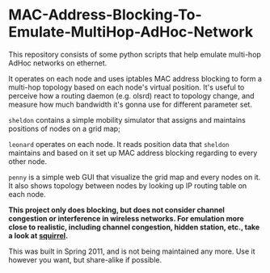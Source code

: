 # MAC-Address-Blocking-To-Emulate-MultiHop-AdHoc-Network

This repository consists of some python scripts that help emulate multi-hop AdHoc networks on ethernet.

It operates on each node and uses iptables MAC address blocking to form a multi-hop topology based on each node's virtual position. It's useful to perceive how a routing daemon (e.g. olsrd) react to topology change, and measure how much bandwidth it's gonna use for different parameter set.

`sheldon` contains a simple mobility simulator that assigns and maintains positions of nodes on a grid map;

`leonard` operates on each node. It reads position data that `sheldon` maintains and based on it set up MAC address blocking regarding to every other node.

`penny` is a simple web GUI that visualize the grid map and every nodes on it. It also shows topology between nodes by looking up IP routing table on each node.


**This project only does blocking, but does not consider channel congestion or interference in wireless networks. For emulation more close to realistic, including channel congestion, hidden station, etc., take a look at [squirrel](http://songgao.github.com/squirrel/).**

This was built in Spring 2011, and is not being maintained any more. Use it however you want, but share-alike if possible.
